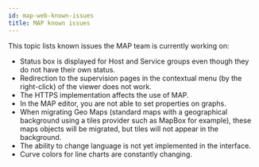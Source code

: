 ```yaml
---
id: map-web-known-issues
title: MAP known issues
---
```


This topic lists known issues the MAP team is currently working on:

- Status box is displayed for Host and Service groups even though they do not have their own status.
- Redirection to the supervision pages in the contextual menu (by the right-click) of the viewer does not work.
- The HTTPS implementation affects the use of MAP.
- In the MAP editor, you are not able to set properties on graphs.
- When migrating Geo Maps (standard maps with a geographical background using a tiles provider such as MapBox for example), these maps objects will be migrated, but tiles will not appear in the background.
- The ability to change language is not yet implemented in the interface.
- Curve colors for line charts are constantly changing.
